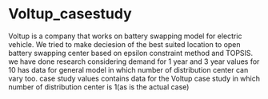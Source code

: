 # Voltup_casestudy
Voltup is a company that works on battery swapping model for electric vehicle.
We tried to make deciesion of the best suited location to open battery swapping center based on epsilon constraint method and TOPSIS.
we have done research considering demand for 1 year and 3 year
values for 10 has data for general model in which number of distribution center can vary too.
case study values contains data for the Voltup case study in which number of distribution center is 1(as is the actual case)
